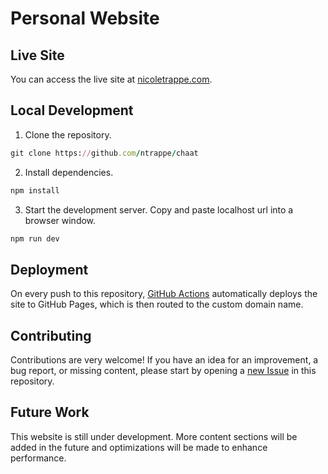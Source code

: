 # Personal Website

## Live Site

You can access the live site at [nicoletrappe.com](https://nicoletrappe.com).

## Local Development

1. Clone the repository.
```ruby
git clone https://github.com/ntrappe/chaat
```

2. Install dependencies.
```ruby
npm install
```

3. Start the development server. Copy and paste localhost url into a browser window.
```ruby
npm run dev
```

## Deployment

On every push to this repository, [GitHub Actions](https://github.com/ntrappe/chaat/actions) automatically deploys the site to GitHub Pages, which is then routed to the custom domain name.

## Contributing

Contributions are very welcome! If you have an idea for an improvement, a bug report, or missing content, please start by opening a [new Issue](https://github.com/ntrappe/chaat/issues) in this repository. 

## Future Work

This website is still under development. More content sections will be added in the future and optimizations will be made to enhance performance.